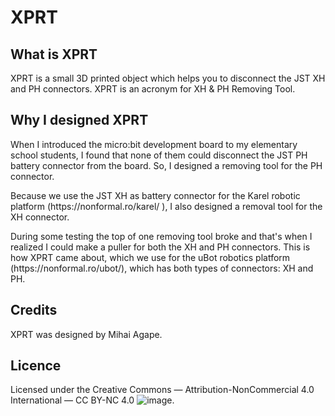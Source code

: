 # XPRT

## What is XPRT
<p>XPRT is a small 3D printed object which helps you to disconnect the JST XH and PH connectors. XPRT is an acronym for XH & PH Removing Tool.</p>

## Why I designed XPRT
<p>When I introduced the micro:bit development board to my elementary school students, I found that none of them could disconnect the JST PH battery connector from the board. So, I designed a removing tool for the PH connector.</p>
<p>Because we use the JST XH as battery connector for the Karel robotic platform (https://nonformal.ro/karel/ ), I also designed a removal tool for the XH connector.</p>
<p>During some testing the top of one removing tool broke and that's when I realized I could make a puller for both the XH and PH connectors. This is how XPRT came about, which we use for the uBot robotics platform (https://nonformal.ro/ubot/), which has both types of connectors: XH and PH.</p>

## Credits
XPRT was designed by Mihai Agape.

## Licence
Licensed under the Creative Commons — Attribution-NonCommercial 4.0 International — CC BY-NC 4.0
![image](https://user-images.githubusercontent.com/5248818/183378002-c1c404a6-6597-4efe-8754-c90d145acc15.png).
